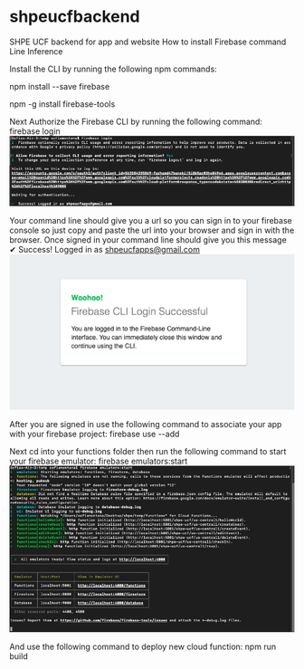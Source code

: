 # shpeucfbackend
SHPE UCF backend for app and website
How to install Firebase command Line Inference 

Install the CLI by running the following npm commands:

npm install --save firebase

npm -g install firebase-tools

Next Authorize the Firebase CLI by running the following command:
firebase login
![loginPic](https://github.com/SHPEUCF/shpeucfbackend/blob/master/assets/signIn.png)

Your command line should give you a url so you can sign in to your firebase console so just copy and paste the url into your browser and sign in with the browser.
Once signed in your command line should give you this message
✔  Success! Logged in as shpeucfapps@gmail.com
![finishedLogin](https://github.com/SHPEUCF/shpeucfbackend/blob/master/assets/onlineFirebase.png)

After you are signed in use the following command to associate your app with your firebase project:
firebase use --add

Next cd into your functions folder then run the following command to start your firebase emulator:
firebase emulators:start
![emulator](https://github.com/SHPEUCF/shpeucfbackend/blob/master/assets/emulatorFirebase.png)

And use the following command to deploy new cloud function: 
npm run build

